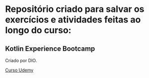 # Repositório criado para salvar os exercícios e atividades feitas ao longo do curso:

## Kotlin Experience Bootcamp


Criado por DIO.

[Curso Udemy](https://web.dio.me/track/kotlin-experience)
